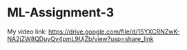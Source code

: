 # ML-Assignment-3
My video link: https://drive.google.com/file/d/1SYXCRNZwK-NA2jZW8QDuyQv4pmL9UjZb/view?usp=share_link 
